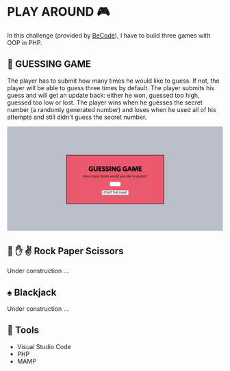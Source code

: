 # PLAY AROUND :video_game:
In this challenge (provided by [BeCode](https://github.com/becodeorg)), I have to build three games with OOP in PHP.

## :game_die: GUESSING GAME
The player has to submit how many times he would like to guess. If not, the player will be able to guess three times by default. The player submits his guess and will get an update back: either he won, guessed too high, guessed too low or lost. The player wins when he guesses the secret number (a randomly generated number) and loses when he used all of his attempts and still didn't guess the secret number.

![](images/GuessingGame.PNG)

## :facepunch: :raised_hand: :v: Rock Paper Scissors
Under construction ...

## :spades: Blackjack
Under construction ...

## :wrench: Tools
- Visual Studio Code
- PHP
- MAMP



